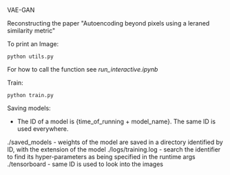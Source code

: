 VAE-GAN

Reconstructing the paper "Autoencoding beyond pixels using a leraned similarity metric"


To print an Image:
```
python utils.py 
```

For how to call the function see *run_interactive.ipynb* 

Train:
```
python train.py 
```

Saving models:
- The ID of a model is {time_of_running + model_name}. The same ID is used everywhere.

./saved_models - weights of the model are saved in a directory identified by ID, with the extension of the model
./logs/training.log - search the identifier to find its hyper-parameters as being specified in the runtime args
./tensorboard - same ID is used to look into the images
